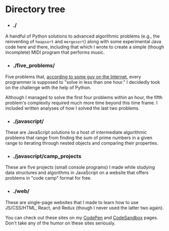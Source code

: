 # Directory tree


- ### ./

A handful of Python solutions to advanced algorithmic problems (e.g., the reinventing of ``heapsort`` and ``mergesort``) along with some experimental Java code here and there, including that which I wrote to create a simple (though incomplete) MIDI program that performs music.

- ### ./five_problems/

Five problems that, [according to some guy on the Internet](https://www.shiftedup.com/2015/05/07/five-programming-problems-every-software-engineer-should-be-able-to-solve-in-less-than-1-hour), every programmer is supposed to "solve in less than one hour." I decidedly took on the challenge with the help of Python.

Although I managed to solve the first four problems within an hour, the fifth problem's complexity required much more time beyond this time frame. I included written analyses of how I solved the last two problems.

- ### ./javascript/

These are JavaScript solutions to a host of intermediate algorithmic problems that range from finding the sum of prime numbers in a given range to iterating through nested objects and comparing their properties.       

- ### ./javascript/camp_projects

These are five projects (small console programs) I made while studying data structures and algorithms in JavaScript on a website that offers problems in "code camp" format for free.

- ### ./web/

These are single-page websites that I made to learn how to use JS/CSS/HTML, React, and Redux (though I never used the latter two again).

You can check out these sites on my [CodePen](https://codepen.io/vonalogue/#) and [CodeSandbox](https://codesandbox.io/u/vonalogue) pages. Don't take any of the humor on these sites seriously.




